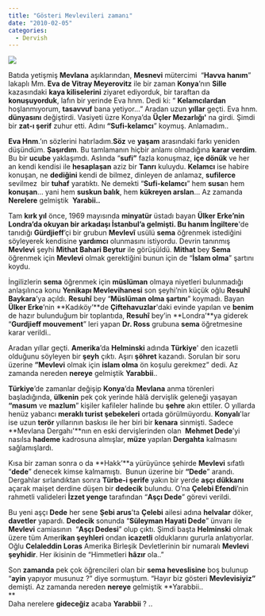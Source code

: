```yaml
---
title: "Gösteri Mevlevileri zamanı"
date: "2010-02-05"
categories: 
  - Dervish
---
```


![](../uploads/image/semazen.jpg)

Batıda yetişmiş **Mevlana** aşıklarından, **Mesnevi** mütercimi  “**Havva hanım**” lakaplı Mm. **Eva de Vitray Meyerovitz** ile bir zaman **Konya**’nın **Sille** kazasındaki **kaya kiliselerini** ziyaret ediyorduk, bir taraftan da **konuşuyorduk**, lafın bir yerinde Eva hnm. Dedi ki: “ **Kelamcılardan** hoşlanmıyorum, **tasavvuf** bana yetiyor…” Aradan uzun **yıllar** geçti. Eva hnm. **dünyasını** değiştirdi. Vasiyeti üzre Konya’da **Üçler Mezarlığı'** na girdi. Şimdi bir **zat-ı şerif** zuhur etti. Adını **“Sufi-kelamcı**” koymuş. Anlamadım..

**Eva Hnm**.’ın sözlerini hatırladım.**Söz** ve **yaşam** arasındaki farkı yeniden düşündüm. **Şaşırdım**. Bu tamlamanın hiçbir anlamı olmadığına **karar verdim**. Bu bir **ucube** yaklaşımdı. Aslında “**sufi”** fazla konuşmaz, **içe dönük** ve her an kendi kendisi ile **hesaplaşan** aziz bir **Tanrı** kuluydu. **Kelamcı** ise habire konuşan, ne **dediğini** kendi de bilmez, dinleyen de anlamaz, **sufilerce** sevilmez  bir **tuhaf** yaratıktı. Ne demekti “**Sufi-kelamcı**” hem **susa**n hem **konuşan**… yani hem **suskun balık**, hem **kükreyen arslan**… Az zamanda **Nerelere** gelmiştik  **Yarabii..**

Tam **kırk yıl** önce, 1969 mayısında **minyatür** üstadı bayan **Ülker Erke’**nin **Londra**’da okuyan bir arkadaşı İstanbul’a gelmişti. Bu hanım İ**ngiltere**'de tanıdığı **Gürdjieff**’çi bir grubun **Mevlevî** usülü **sema** öğrenmek istediğini söyleyerek kendisine **yardımcı** olunmasını istiyordu. Devrin tanınmış **Mevlevi** şeyhi **Mithat Bahari Beytur** ile görüşüldü. **Mithat** bey **Sema** öğrenmek için **Mevlevi** olmak gerektiğini bunun için de “**İslam olma**” şartını koydu.

İngilizlerin **sema** öğrenmek için **müslüman** olmaya niyetleri bulunmadığı anlaşılınca konu **Yenikapı Mevlevihanesi** son şeyhi’nin küçük oğlu **Resuhî Baykara**’ya açıldı. **Resuhî** bey “**Müslüman olma şartını**” koymadı. Bayan **Ülker Erke**’nin **Kadıköy’**de **Çiftehavuzlar**'daki evinde yapılan ve **benim** de hazır bulunduğum bir toplantıda, **Resuhî** bey’in **Londra’**ya giderek “**Gurdjieff mouvement**” leri yapan **Dr. Ross** grubuna **sema** öğretmesine karar verildi..   

Aradan yıllar geçti. **Amerika**’da **Helminski** adında **Türkiye**' den icazetli olduğunu söyleyen bir **şeyh** çıktı. Aşırı **şöhret** kazandı. Sorulan bir soru üzerine **”Mevlevi** olmak için **islam olma** ön koşulu gerekmez” dedi. Az zamanda nereden **nereye** gelmiştik **Yarabbii**..

**Türkiye**’de zamanlar değişip **Konya**’da **Mevlana** anma törenleri başladığında, **ülkenin** pek çok yerinde hâlâ dervişlik geleneği yaşayan **“masum** ve **mazlum**” kişiler kafileler halinde bu **şehre** akın ettiler. O yıllarda henüz yabancı **meraklı turist şebekeleri** ortada görülmüyordu. **Konyalı**'lar ise uzun **terör** yıllarının baskısı ile her biri bir **kenara** sinmişti. Sadece **Mevlana Dergahı'**nın en eski dervişlerinden olan  **Mehmet Dede**’yi nasılsa **hademe** kadrosuna almışlar, **müze** yapılan **Dergahta** kalmasını sağlamışlardı.

Kısa bir zaman sonra o da **Hakk’**a yürüyünce şehirde **Mevlevi** sıfatlı “**dede**” denecek kimse kalmamıştı.  Bunun üzerine bir **“Dede**” arandı. Dergahlar sırlandıktan sonra **Türbe-i şerife** yakın bir yerde **aşçı dükkanı** açarak maişet derdine düşen bir **dedecik** bulundu. O’na **Çelebi Efendi**’nin rahmetli valideleri **İzzet yenge** tarafından “**Aşçı Dede**” görevi verildi.

Bu yeni aşçı **Dede** her sene **Şebi arus**’ta **Çelebi** ailesi adına **helvalar** döker, **davetler** yapardı. **Dedecik** sonunda “**Süleyman Hayati Dede**” ünvanı ile **Mevlevi** camiasının  “**Aşçı Dedesi**” olup çıktı. Şimdi başta **Helminski** olmak üzere tüm Amer**ikan şeyhleri** ondan **icazetli** olduklarını gururla anlatıyorlar. Oğlu **Celaleddin Loras** Amerika Birleşik Devletlerinin bir numaralı **Mevlevi şeyhidir**. Her ikisinin de “Himmetleri **hâzır** ola..” 

Son **zamanda** pek çok öğrencileri olan bir **sema heveslisine** boş bulunup “**ayin** yapıyor musunuz ?” diye sormuştum. “Hayır biz gösteri **Mevlevisiyiz”** demişti. Az zamanda nereden **nereye** gelmiştik **Yarabbii..  
**  
Daha nerelere **gideceğiz** acaba **Yarabbii** ? ..
